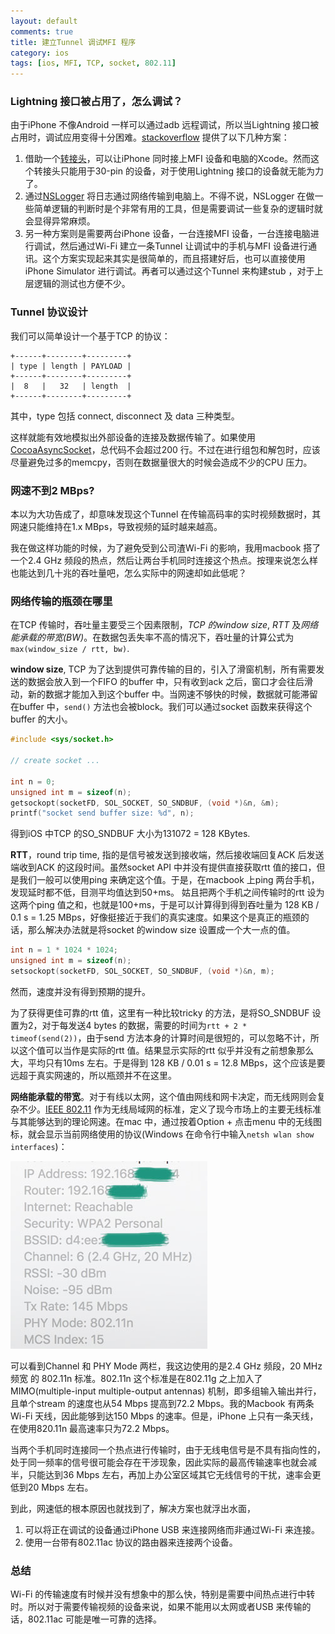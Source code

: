 ```yaml
---
layout: default
comments: true
title: 建立Tunnel 调试MFI 程序
category: ios
tags: [ios, MFI, TCP, socket, 802.11]
---
```


### Lightning 接口被占用了，怎么调试？

由于iPhone 不像Android 一样可以通过adb 远程调试，所以当Lightning 接口被占用时，调试应用变得十分困难。[stackoverflow](http://stackoverflow.com/q/3420716/4156845) 提供了以下几种方案：

1. 借助一个[转接头](http://www.cablejive.com/products/dockStubz.html)，可以让iPhone 同时接上MFI 设备和电脑的Xcode。然而这个转接头只能用于30-pin 的设备，对于使用Lightning 接口的设备就无能为力了。
2. 通过[NSLogger](https://github.com/fpillet/NSLogger) 将日志通过网络传输到电脑上。不得不说，NSLogger 在做一些简单逻辑的判断时是个非常有用的工具，但是需要调试一些复杂的逻辑时就会显得异常麻烦。
3. 另一种方案则是需要两台iPhone 设备，一台连接MFI 设备，一台连接电脑进行调试，然后通过Wi-Fi 建立一条Tunnel 让调试中的手机与MFI 设备进行通讯。这个方案实现起来其实是很简单的，而且搭建好后，也可以直接使用iPhone Simulator 进行调试。再者可以通过这个Tunnel 来构建stub ，对于上层逻辑的测试也方便不少。

### Tunnel 协议设计

我们可以简单设计一个基于TCP 的协议：

```
+------+--------+---------+
| type | length | PAYLOAD |
+------+--------+---------+
|  8   |   32   | length  |
+------+--------+---------+
```

其中，type 包括 connect, disconnect 及 data 三种类型。

这样就能有效地模拟出外部设备的连接及数据传输了。如果使用[CocoaAsyncSocket](https://github.com/robbiehanson/CocoaAsyncSocket)，总代码不会超过200 行。不过在进行组包和解包时，应该尽量避免过多的memcpy，否则在数据量很大的时候会造成不少的CPU 压力。

<!-- more -->

### 网速不到2 MBps?

本以为大功告成了，却意味发现这个Tunnel 在传输高码率的实时视频数据时，其网速只能维持在1.x MBps，导致视频的延时越来越高。

我在做这样功能的时候，为了避免受到公司渣Wi-Fi 的影响，我用macbook 搭了一个2.4 GHz 频段的热点，然后让两台手机同时连接这个热点。按理来说怎么样也能达到几十兆的吞吐量吧，怎么实际中的网速却如此低呢？

### 网络传输的瓶颈在哪里

在TCP 传输时，吞吐量主要受三个因素限制，*TCP 的window size*, *RTT* 及*网络能承载的带宽(BW)*。在数据包丢失率不高的情况下，吞吐量的计算公式为 `max(window_size / rtt, bw)`.

**window size**, TCP 为了达到提供可靠传输的目的，引入了滑窗机制，所有需要发送的数据会放入到一个FIFO 的buffer 中，只有收到ack 之后，窗口才会往后滑动，新的数据才能加入到这个buffer 中。当网速不够快的时候，数据就可能滞留在buffer 中，`send()` 方法也会被block。我们可以通过socket 函数来获得这个buffer 的大小。

```c
#include <sys/socket.h>

// create socket ...

int n = 0;
unsigned int m = sizeof(n);
getsockopt(socketFD, SOL_SOCKET, SO_SNDBUF, (void *)&n, &m);
printf("socket send buffer size: %d", n);
```

得到iOS 中TCP 的SO_SNDBUF 大小为131072 = 128 KBytes.

**RTT**，round trip time, 指的是信号被发送到接收端，然后接收端回复ACK 后发送端收到ACK 的这段时间。虽然socket API 中并没有提供直接获取rtt 值的接口，但是我们一般可以使用ping 来确定这个值。于是，在macbook 上ping 两台手机，发现延时都不低，目测平均值达到50+ms。 姑且把两个手机之间传输时的rtt 设为这两个ping 值之和，也就是100+ms，于是可以计算得到得到吞吐量为 128 KB / 0.1 s = 1.25 MBps，好像挺接近于我们的真实速度。如果这个是真正的瓶颈的话，那么解决办法就是将socket 的window size 设置成一个大一点的值。

```c
int n = 1 * 1024 * 1024;
unsigned int m = sizeof(n);
setsockopt(socketFD, SOL_SOCKET, SO_SNDBUF, (void *)&n, m);
```

然而，速度并没有得到预期的提升。

为了获得更佳可靠的rtt 值，这里有一种比较tricky 的方法，是将SO_SNDBUF 设置为2，对于每发送4 bytes 的数据，需要的时间为`rtt + 2 * timeof(send(2))`，由于send 方法本身的计算时间是很短的，可以忽略不计，所以这个值可以当作是实际的rtt 值。结果显示实际的rtt 似乎并没有之前想象那么大，平均只有10ms 左右。于是得到 128 KB / 0.01 s = 12.8 MBps，这个应该是要远超于真实网速的，所以瓶颈并不在这里。

**网络能承载的带宽**。对于有线以太网，这个值由网线和网卡决定，而无线网则会复杂不少。[IEEE 802.11](https://en.wikipedia.org/wiki/IEEE_802.11) 作为无线局域网的标准，定义了现今市场上的主要无线标准与其能够达到的理论网速。在mac 中，通过按着Option + 点击menu 中的无线图标，就会显示当前网络使用的协议(Windows 在命令行中输入`netsh wlan show interfaces`)：

![](/assets/network/wifi_info.jpg)

可以看到Channel 和 PHY Mode 两栏，我这边使用的是2.4 GHz 频段，20 MHz 频宽 的 802.11n 标准。802.11n 这个标准是在802.11g 之上加入了MIMO(multiple-input multiple-output antennas) 机制，即多组输入输出并行，且单个stream 的速度也从54 Mbps 提高到72.2 Mbps。我的Macbook 有两条Wi-Fi 天线，因此能够到达150 Mbps 的速率。但是，iPhone 上只有一条天线，在使用820.11n 最高速率只为72.2 Mbps。

当两个手机同时连接同一个热点进行传输时，由于无线电信号是不具有指向性的，处于同一频率的信号很可能会存在干涉现象，因此实际的最高传输速率也就会减半，只能达到36 Mbps 左右，再加上办公室区域其它无线信号的干扰，速率会更低到20 Mbps 左右。

到此，网速低的根本原因也就找到了，解决方案也就浮出水面，

1. 可以将正在调试的设备通过iPhone USB 来连接网络而非通过Wi-Fi 来连接。
2. 使用一台带有802.11ac 协议的路由器来连接两个设备。

### 总结

Wi-Fi 的传输速度有时候并没有想象中的那么快，特别是需要中间热点进行中转时。所以对于需要传输视频的设备来说，如果不能用以太网或者USB 来传输的话，802.11ac 可能是唯一可靠的选择。
